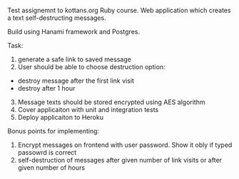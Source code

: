 Test assignemnt to kottans.org Ruby course.
Web application which creates a text self-destructing messages.

Build using Hanami framework and Postgres.

Task:

1. generate a safe link to saved message
2. User should be able to choose destruction option:
 - destroy message after the first link visit
 - destroy after 1 hour
3. Message texts should be stored encrypted using AES algorithm
4. Cover applicaiton with unit and integration tests
5. Deploy applicaiton to Heroku

Bonus points for implementing:

1. Encrypt messages on frontend with user password. Show it obly if typed passowrd is correct
2. self-destruction of messages after given number of link visits or after given number of hours
